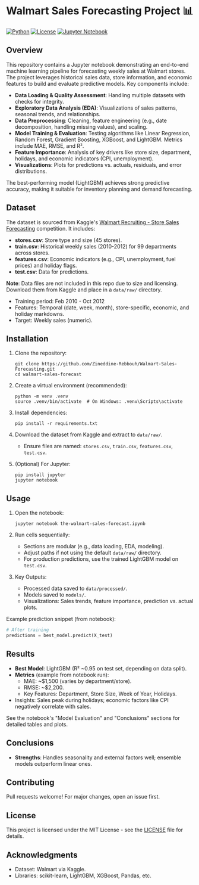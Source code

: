 # Walmart Sales Forecasting Project 📊

[![Python](https://img.shields.io/badge/Python-3.12-blue.svg)](https://www.python.org/)
[![License](https://img.shields.io/badge/License-MIT-green.svg)](LICENSE)
[![Jupyter Notebook](https://img.shields.io/badge/Jupyter-Notebook-orange.svg)](the-walmart-sales-forecast.ipynb)

## Overview
This repository contains a Jupyter notebook demonstrating an end-to-end machine learning pipeline for forecasting weekly sales at Walmart stores. The project leverages historical sales data, store information, and economic features to build and evaluate predictive models. Key components include:

- **Data Loading & Quality Assessment**: Handling multiple datasets with checks for integrity.
- **Exploratory Data Analysis (EDA)**: Visualizations of sales patterns, seasonal trends, and relationships.
- **Data Preprocessing**: Cleaning, feature engineering (e.g., date decomposition, handling missing values), and scaling.
- **Model Training & Evaluation**: Testing algorithms like Linear Regression, Random Forest, Gradient Boosting, XGBoost, and LightGBM. Metrics include MAE, RMSE, and R².
- **Feature Importance**: Analysis of key drivers like store size, department, holidays, and economic indicators (CPI, unemployment).
- **Visualizations**: Plots for predictions vs. actuals, residuals, and error distributions.

The best-performing model (LightGBM) achieves strong predictive accuracy, making it suitable for inventory planning and demand forecasting.

## Dataset
The dataset is sourced from Kaggle's [Walmart Recruiting - Store Sales Forecasting](https://www.kaggle.com/competitions/walmart-recruiting-store-sales-forecasting/data) competition. It includes:
- **stores.csv**: Store type and size (45 stores).
- **train.csv**: Historical weekly sales (2010-2012) for 99 departments across stores.
- **features.csv**: Economic indicators (e.g., CPI, unemployment, fuel prices) and holiday flags.
- **test.csv**: Data for predictions.

**Note**: Data files are not included in this repo due to size and licensing. Download them from Kaggle and place in a `data/raw/` directory.

- Training period: Feb 2010 - Oct 2012
- Features: Temporal (date, week, month), store-specific, economic, and holiday markdowns.
- Target: Weekly sales (numeric).

## Installation
1. Clone the repository:
   ```
   git clone https://github.com/Zineddine-Rebbouh/Walmart-Sales-Forecasting.git
   cd walmart-sales-forecast
   ```

2. Create a virtual environment (recommended):
   ```
   python -m venv .venv
   source .venv/bin/activate  # On Windows: .venv\Scripts\activate
   ```

3. Install dependencies:
   ```
   pip install -r requirements.txt
   ```

4. Download the dataset from Kaggle and extract to `data/raw/`.
   - Ensure files are named: `stores.csv`, `train.csv`, `features.csv`, `test.csv`.

5. (Optional) For Jupyter:
   ```
   pip install jupyter
   jupyter notebook
   ```

## Usage
1. Open the notebook:
   ```
   jupyter notebook the-walmart-sales-forecast.ipynb
   ```

2. Run cells sequentially:
   - Sections are modular (e.g., data loading, EDA, modeling).
   - Adjust paths if not using the default `data/raw/` directory.
   - For production predictions, use the trained LightGBM model on `test.csv`.

3. Key Outputs:
   - Processed data saved to `data/processed/`.
   - Models saved to `models/`.
   - Visualizations: Sales trends, feature importance, prediction vs. actual plots.

Example prediction snippet (from notebook):
```python
# After training
predictions = best_model.predict(X_test)
```

## Results
- **Best Model**: LightGBM (R² ~0.95 on test set, depending on data split).
- **Metrics** (example from notebook run):
  - MAE: ~$1,500 (varies by department/store).
  - RMSE: ~$2,200.
  - Key Features: Department, Store Size, Week of Year, Holidays.
- Insights: Sales peak during holidays; economic factors like CPI negatively correlate with sales.

See the notebook's "Model Evaluation" and "Conclusions" sections for detailed tables and plots.

## Conclusions 
- **Strengths**: Handles seasonality and external factors well; ensemble models outperform linear ones.


## Contributing
Pull requests welcome! For major changes, open an issue first.

## License
This project is licensed under the MIT License - see the [LICENSE](LICENSE) file for details.

## Acknowledgments
- Dataset: Walmart via Kaggle.
- Libraries: scikit-learn, LightGBM, XGBoost, Pandas, etc.
